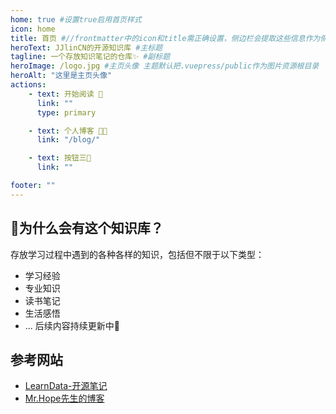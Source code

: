 ```yaml
---
home: true #设置true启用首页样式
icon: home
title: 首页 #//frontmatter中的icon和title需正确设置，侧边栏会提取这些信息作为侧边栏项的标题和图标
heroText: JJlinCN的开源知识库 #主标题
tagline: 一个存放知识笔记的仓库✨ #副标题
heroImage: /logo.jpg #主页头像 主题默认把.vuepress/public作为图片资源根目录
heroAlt: "这里是主页头像"
actions: 
    - text: 开始阅读 📖
      link: ""
      type: primary

    - text: 个人博客 👨‍🎓
      link: "/blog/"

    - text: 按钮三🧠
      link: ""

footer: ""
---
```

## 🤔为什么会有这个知识库？
存放学习过程中遇到的各种各样的知识，包括但不限于以下类型：
- 学习经验
- 专业知识
- 读书笔记
- 生活感悟
- ...
后续内容持续更新中💪
## 参考网站
- [LearnData-开源笔记](https://newzone.top/)
- [Mr.Hope先生的博客](https://mister-hope.com/)